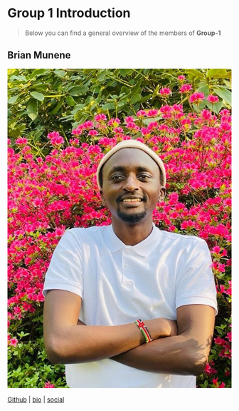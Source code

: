 # Group 1 Introduction

> Below you can find a general overview of the members of **Group-1**

## Brian Munene

![A picture of Brian in Keukenhof gardens](student-bios/pictures/brian.jpeg)

[Github](https://github.com/BrianMunene96) |
[bio](https://github.com/HYF-Class19/workflow-group1/blob/master/student-bios/brian.md)
| [social](https://www.instagram.com/brajah_munene/?hl=en)
